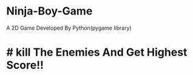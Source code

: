 # Ninja-Boy-Game
A 2D Game Developed By Python(pygame library)

# # kill The Enemies And Get Highest Score!!
